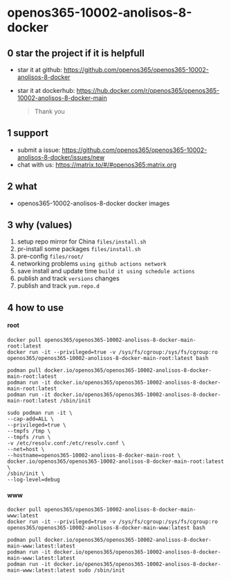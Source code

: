 # openos365-10002-anolisos-8-docker

## 0 star the project if it is helpfull

* star it at github: https://github.com/openos365/openos365-10002-anolisos-8-docker
* star it at dockerhub: https://hub.docker.com/r/openos365/openos365-10002-anolisos-8-docker-main

  > Thank you

## 1 support

* submit a issue: https://github.com/openos365/openos365-10002-anolisos-8-docker/issues/new
* chat with us: https://matrix.to/#/#openos365:matrix.org

## 2 what

* openos365-10002-anolisos-8-docker docker images
  
## 3 why (values)

1. setup repo mirror for China `files/install.sh`
1. pr-install some packages `files/install.sh`
1. pre-config `files/root/`
1. networking problems `using github actions network`
1. save install and update time `build it using schedule actions`
1. publish and track `versions` changes
1. publish and track `yum.repo.d`

## 4 how to use

#### root
```
docker pull openos365/openos365-10002-anolisos-8-docker-main-root:latest
docker run -it --privileged=true -v /sys/fs/cgroup:/sys/fs/cgroup:ro openos365/openos365-10002-anolisos-8-docker-main-root:latest bash

podman pull docker.io/openos365/openos365-10002-anolisos-8-docker-main-root:latest
podman run -it docker.io/openos365/openos365-10002-anolisos-8-docker-main-root:latest
podman run -it docker.io/openos365/openos365-10002-anolisos-8-docker-main-root:latest /sbin/init

sudo podman run -it \
--cap-add=ALL \
--privileged=true \
--tmpfs /tmp \
--tmpfs /run \
-v /etc/resolv.conf:/etc/resolv.conf \
--net=host \
--hostname=openos365-10002-anolisos-8-docker-main-root \
docker.io/openos365/openos365-10002-anolisos-8-docker-main-root:latest \
/sbin/init \
--log-level=debug

```
#### www

```
docker pull openos365/openos365-10002-anolisos-8-docker-main-www:latest
docker run -it --privileged=true -v /sys/fs/cgroup:/sys/fs/cgroup:ro openos365/openos365-10002-anolisos-8-docker-main-www:latest bash

podman pull docker.io/openos365/openos365-10002-anolisos-8-docker-main-www:latest:latest
podman run -it docker.io/openos365/openos365-10002-anolisos-8-docker-main-www:latest:latest
podman run -it docker.io/openos365/openos365-10002-anolisos-8-docker-main-www:latest:latest sudo /sbin/init
```
